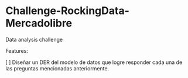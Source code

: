 # Challenge-RockingData-Mercadolibre

Data analysis challenge

Features:

[ ] Diseñar un DER del modelo de datos que logre responder cada una de las preguntas mencionadas anteriormente.
